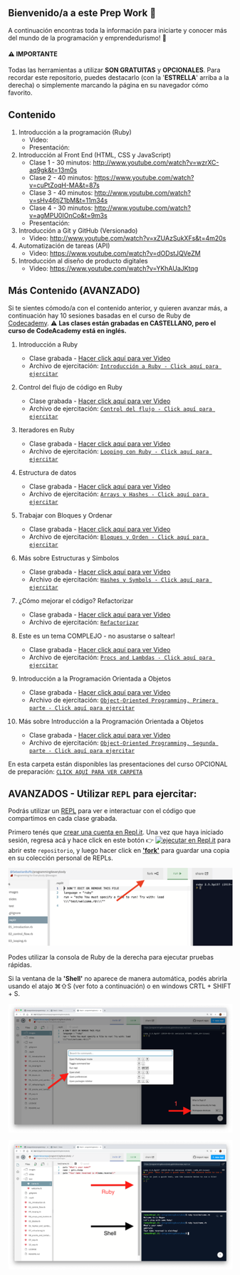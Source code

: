## Bienvenido/a a este Prep Work 💪

A continuación encontras toda la información para iniciarte y conocer más del mundo de la programación y emprendedurismo! 🎉

#### ⚠️ IMPORTANTE
Todas las herramientas a utilizar **SON GRATUITAS** y **OPCIONALES**.
Para recordar este repositorio, puedes destacarlo (con la '**ESTRELLA**' arriba a la derecha) o simplemente marcando la página en su navegador cómo favorito.


## Contenido
  1. Introducción a la programación (Ruby)
      - Video:
      - Presentación:
  2. Introducción al Front End (HTML, CSS y JavaScript)
      - Clase 1 - 30 minutos: http://www.youtube.com/watch?v=wzrXC-aq9gk&t=13m0s
      - Clase 2 - 40 minutos: https://www.youtube.com/watch?v=cuPtZoqH-MA&t=87s
      - Clase 3 - 40 minutos: http://www.youtube.com/watch?v=sHv46tjZ1bM&t=11m34s
      - Clase 4 - 30 minutos: http://www.youtube.com/watch?v=agMPU0IOnCo&t=9m3s
      - Presentación:
  3. Introducción a Git y GitHub (Versionado)
      - Video: http://www.youtube.com/watch?v=xZUAzSukXFs&t=4m20s
  4. Automatización de tareas (API)
      - Video: https://www.youtube.com/watch?v=dODstJQVeZM
  5. Introducción al diseño de producto digitales
      - Video: https://www.youtube.com/watch?v=YKhAUaJKtqg


## Más Contenido (AVANZADO)

Si te sientes cómodo/a con el contenido anterior, y quieren avanzar más, a continuación hay 10 sesiones basadas en el curso de Ruby de [Codecademy](https://www.codecademy.com/learn/learn-ruby).
⚠️ **Las clases están grabadas en CASTELLANO, pero el curso de CodeAcademy está en inglés.**

1. Introducción a Ruby
    - Clase grabada - [Hacer click aquí para ver Video](https://www.youtube.com/watch?v=RUppS0Vg-WI)
    - Archivo de ejercitación: [`Introducción a Ruby - Click aquí para ejercitar`](https://github.com/sbuffose/prepwork-talento-digital/blob/master/01_introduction.rb)

2. Control del flujo de código en Ruby
    - Clase grabada - [Hacer click aquí para ver Video]()
    - Archivo de ejercitación: [`Control del flujo - Click aquí para ejercitar`](https://github.com/sbuffose/prepwork-talento-digital/blob/master/02_control_flow.rb)

3. Iteradores en Ruby
    - Clase grabada - [Hacer click aquí para ver Video](https://www.youtube.com/watch?v=E5aCG0VIt3M)
    - Archivo de ejercitación: [`Looping con Ruby - Click aquí para ejercitar`](https://github.com/sbuffose/prepwork-talento-digital/blob/master/03_looping.rb)

4. Estructura de datos
    - Clase grabada - [Hacer click aquí para ver Video](https://www.youtube.com/watch?v=N9cNErAeC5c)
    - Archivo de ejercitación: [`Arrays y Hashes - Click aquí para ejercitar`](https://github.com/sbuffose/prepwork-talento-digital/blob/master/04_arrays_and_hashes.rb)

5. Trabajar con Bloques y Ordenar
    - Clase grabada - [Hacer click aquí para ver Video](https://www.youtube.com/watch?v=UQTsuHhOpNY)
    - Archivo de ejercitación: [`Bloques y Orden - Click aquí para ejercitar`](https://github.com/sbuffose/prepwork-talento-digital/blob/master/05_methods_and_blocks.rb)

6. Más sobre Estructuras y Símbolos
    - Clase grabada - [Hacer click aquí para ver Video](https://www.youtube.com/watch?v=UQTsuHhOpNY)
    - Archivo de ejercitación: [`Hashes y Symbols - Click aquí para ejercitar`](https://github.com/sbuffose/prepwork-talento-digital/blob/master/06_hashes_and_symbols.rb)

7. ¿Cómo mejorar el código? Refactorizar
    - Clase grabada - [Hacer click aquí para ver Video](https://www.youtube.com/watch?v=4gF1K2y78x8)
    - Archivo de ejercitación: [`Refactorizar`](https://github.com/sbuffose/prepwork-talento-digital/blob/master/07_refractoring.rb)

8. Este es un tema COMPLEJO - no asustarse o saltear!
    - Clase grabada - [Hacer click aquí para ver Video](https://www.youtube.com/watch?v=a83sZAnoxgA)
    - Archivo de ejercitación: [`Procs and Lambdas - Click aquí para ejercitar`](https://github.com/sbuffose/prepwork-talento-digital/blob/master/08_procks_and_lambdas.rb)

9. Introducción a la Programación Orientada a Objetos
    - Clase grabada - [Hacer click aquí para ver Video](https://www.youtube.com/watch?v=iEAgKrI8Fq4)
    - Archivo de ejercitación: [`Object-Oriented Programming, Primera parte - Click aquí para ejercitar`](https://github.com/sbuffose/prepwork-talento-digital/blob/master/09_oop.rb)

10. Más sobre Introducción a la Programación Orientada a Objetos
    - Clase grabada - [Hacer click aquí para ver Video](https://youtu.be/5GYzxfRaYx4)
    - Archivo de ejercitación: [`Object-Oriented Programming, Segunda parte - Click aquí para ejercitar`](https://github.com/sbuffose/prepwork-talento-digital/blob/master/10_oop.rb)


En esta carpeta están disponibles las presentaciones del curso OPCIONAL de preparación: [`CLICK AQUÍ PARA VER CARPETA`](https://github.com/sbuffose/prepwork-talento-digital/tree/master/slides)


## AVANZADOS - Utilizar `REPL` para ejercitar:

Podrás utilizar un [REPL](https://en.wikipedia.org/wiki/Read%E2%80%93eval%E2%80%93print_loop) para ver e interactuar con el código que compartimos en cada clase grabada.

Primero tenés que [crear una cuenta en Repl.it](https://repl.it/signup). Una vez que haya iniciado sesión, regresa acá y hace click en este botón 👉 [![ejecutar en Repl.it](https://repl.it/badge/github/lewagonlisbon/programming4everyone)](https://repl.it/@SebastianBuffo/prepwork-talento-digital) para abrir este `repositorio`, y luego hacer click en [**'fork'**]() para guardar una copia en su colección personal de REPLs.

![](https://github.com/sbuffose/prepwork-talento-digital/raw/master/images/repl1.png)


Podes utilizar la consola de Ruby de la derecha para ejecutar pruebas rápidas.

Si la ventana de la **'Shell'** no aparece de manera automática, podés abrirla usando el atajo ⌘⇧S (ver foto a continuación) o en windows CRTL + SHIFT + S.

![](https://github.com/sbuffose/prepwork-talento-digital/raw/master/images/repl2.png)

![](https://github.com/sbuffose/prepwork-talento-digital/raw/master/images/repl3.png)
